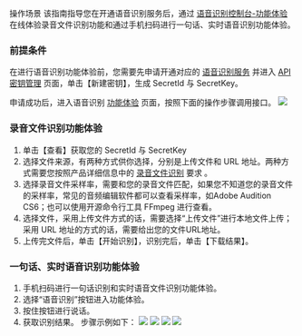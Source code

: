 ﻿操作场景
该指南指导您在开通语音识别服务后，通过 [语音识别控制台-功能体验](https://cloud.tencent.com/login?s_url=https%3A%2F%2Fconsole.cloud.tencent.com%2Fasr%2Fdemonstrate) 在线体验录音文件识别功能和通过手机扫码进行一句话、实时语音识别功能体验。

### 前提条件

在进行语音识别功能体验前，您需要先申请开通对应的 [语音识别服务](https://cloud.tencent.com/login?s_url=https%3A%2F%2Fconsole.cloud.tencent.com%2Fasr) 并进入 [API 密钥管理](https://cloud.tencent.com/login?s_url=https%3A%2F%2Fconsole.cloud.tencent.com%2Fcam%2Fcapi) 页面，单击【新建密钥】，生成 SecretId 与 SecretKey。

申请成功后，进入语音识别 [功能体验](https://cloud.tencent.com/login?s_url=https%3A%2F%2Fconsole.cloud.tencent.com%2Fasr%2Fdemonstrate) 页面，按照下面的操作步骤调用接口。
![](https://main.qcloudimg.com/raw/f80089859b4dc77f1b0cd6db0b8ea117/tapd_personalword_1100000000000415174_base64_1561346110_48.png)

### 录音文件识别功能体验
1. 单击【查看】获取您的 SecretId 与 SecretKey
2. 选择文件来源，有两种方式供你选择，分别是上传文件和 URL 地址。两种方式需要您按照产品详细信息中的 [录音文件识别](https://cloud.tencent.com/product/asr/details) 要求 。
3. 选择录音文件采样率，需要和您的录音文件匹配，如果您不知道您的录音文件的采样率，常见的音频编辑软件都可以查看采样率，如Adobe Audition CS6；也可以使用开源命令行工具 FFmpeg 进行查看。
4. 选择文件，采用上传文件方式的话，需要选择“上传文件”进行本地文件上传；采用 URL 地址的方式的话，需要给出您的文件URL地址。
5. 上传完文件后，单击【开始识别】，识别完后，单击【下载结果】。

### 一句话、实时语音识别功能体验
1. 手机扫码进行一句话识别和实时语音文件识别功能体验。
2. 选择“语音识别”按钮进入功能体验。
3. 按住按钮进行说话。
4. 获取识别结果。
步骤示例如下：
![](https://main.qcloudimg.com/raw/f7b84568326a351aceabc0f251db794c/tapd_personalword_1100000000000415174_base64_1561348020_97.png) ![](https://main.qcloudimg.com/raw/00aa597f344663e404cf1456cf5f09ff/tapd_personalword_1100000000000415174_base64_1561354482_24.png)
![](https://main.qcloudimg.com/raw/3b831184e449a0a9993addfbb456993c/tapd_personalword_1100000000000415174_base64_1561354718_85.png)
![](https://main.qcloudimg.com/raw/fb60c909d60b294d6cba1a0a0f35a9b6/tapd_personalword_1100000000000415174_base64_1561354684_70.png)
